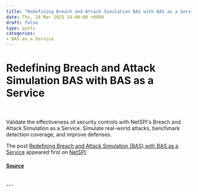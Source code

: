 ```yaml
---
title: "Redefining Breach and Attack Simulation BAS with BAS as a Service"
date: Thu, 20 Mar 2025 14:00:00 +0000
draft: false
type: posts
categories: 
- BAS as a Service
---
```

# Redefining Breach and Attack Simulation BAS with BAS as a Service

<br/>

<br/>
Validate the effectiveness of security controls with NetSPI's Breach and Attack Simulation as a Service. Simulate real-world attacks, benchmark detection coverage, and improve defenses.

The post [Redefining Breach and Attack Simulation (BAS) with BAS as a Service](https://www.netspi.com/blog/executive-blog/breach-and-attack-simulation/redefining-breach-and-attack-simulation-bas-as-a-service/) appeared first on [NetSPI](https://www.netspi.com).

#### [Source](https://www.netspi.com/blog/executive-blog/breach-and-attack-simulation/redefining-breach-and-attack-simulation-bas-as-a-service/)

<br/>
---
